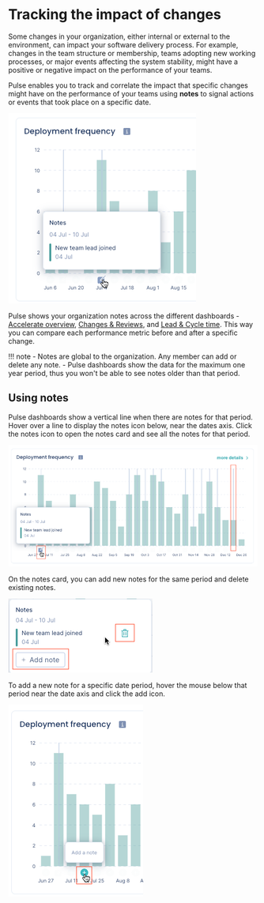 # Tracking the impact of changes

Some changes in your organization, either internal or external to the environment, can impact your software delivery process. For example, changes in the team structure or membership, teams adopting new working processes, or major events affecting the system stability, might have a positive or negative impact on the performance of your teams.

Pulse enables you to track and correlate the impact that specific changes might have on the performance of your teams using **notes** to signal actions or events that took place on a specific date.

![Pulse notes](images/notes.png)

Pulse shows your organization notes across the different dashboards - [Accelerate overview](metrics/accelerate.md), [Changes & Reviews](metrics/accelerate-changes.md), and [Lead & Cycle time](metrics/lead-cycle-time.md). This way you can compare each performance metric before and after a specific change.

!!! note
    -   Notes are global to the organization. Any member can add or delete any note.
    -   Pulse dashboards show the data for the maximum one year period, thus you won't be able to see notes older than that period.

## Using notes

Pulse dashboards show a vertical line when there are notes for that period. Hover over a line to display the notes icon below, near the dates axis. Click the notes icon to open the notes card and see all the notes for that period.

![Pulse notes card](images/notes-card.png)

On the notes card, you can add new notes for the same period and delete existing notes.

![Add or delete Pulse notes](images/notes-add-delete.png)

To add a new note for a specific date period, hover the mouse below that period near the date axis and click the add icon.

![Add a new note to Pulse](images/notes-add-new.png)
